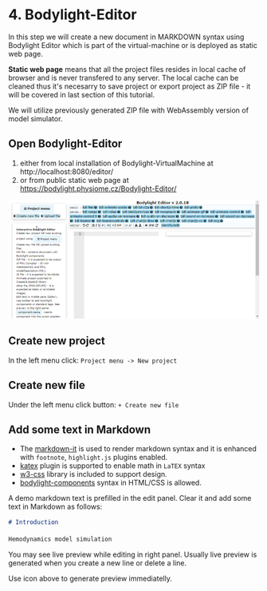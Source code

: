 # 4. Bodylight-Editor

In this step we will create a new document in MARKDOWN syntax using Bodylight Editor which is part of the virtual-machine or is deployed as static web page.

**Static web page** means that all the project files resides in local cache of browser and is never transfered to any server. The local cache can be cleaned thus it's necesarry to save project or export project as ZIP file - it will be covered in last section of this tutorial.

We will utilize previously generated ZIP file with WebAssembly version of model simulator.

## Open Bodylight-Editor

1. either from local installation of Bodylight-VirtualMachine at http://localhost:8080/editor/
2. or from public static web page at https://bodylight.physiome.cz/Bodylight-Editor/

![Editor](../img/BodylightEditor1.png)

## Create new project

In the left menu click: `Project menu -> New project`

## Create new file

Under the left menu click button: `+ Create new file`

## Add some text in Markdown

* The [markdown-it](https://markdown-it.github.io) is used to render markdown syntax and it is enhanced with `footnote`, `highlight.js` plugins enabled.
* [katex](https://katex.org) plugin is supported to enable math in `LaTEX` syntax
* [w3-css](https://www.w3schools.com/w3css/defaulT.asp) library is included to support design.
* [bodylight-components](basic4editor.md) syntax in HTML/CSS is allowed.

A demo markdown text is prefilled in the edit panel. Clear it and add some text in Markdown as follows:

```markdown
# Introduction

Hemodynamics model simulation
```

You may see live preview while editing in right panel. Usually live preview is generated when you create a new line or delete a line.

Use icon  above to generate preview immediatelly.
